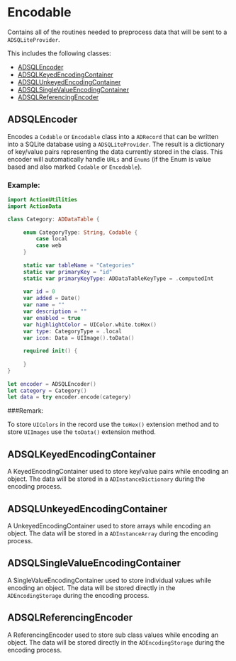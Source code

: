 # Encodable

Contains all of the routines needed to preprocess data that will be sent to a `ADSQLiteProvider`.

This includes the following classes:

* [ADSQLEncoder](#ADSQLEncoder)
* [ADSQLKeyedEncodingContainer](#ADSQLKeyedEncodingContainer)
* [ADSQLUnkeyedEncodingContainer](#ADSQLUnkeyedEncodingContainer)
* [ADSQLSingleValueEncodingContainer](#ADSQLSingleValueEncodingContainer)
* [ADSQLReferencingEncoder](#ADSQLReferencingEncoder)

<a name=""></a>
## ADSQLEncoder

Encodes a `Codable` or `Encodable` class into a `ADRecord` that can be written into a SQLite database using a `ADSQLiteProvider`. The result is a dictionary of key/value pairs representing the data currently stored in the class. This encoder will automatically handle `URLs` and `Enums` (if the Enum is value based and also marked `Codable` or `Encodable`).
 
### Example:
```swift
import ActionUtilities
import ActionData

class Category: ADDataTable {
 
	 enum CategoryType: String, Codable {
	     case local
	     case web
	 }
	 
	 static var tableName = "Categories"
	 static var primaryKey = "id"
	 static var primaryKeyType: ADDataTableKeyType = .computedInt
	 
	 var id = 0
	 var added = Date()
	 var name = ""
	 var description = ""
	 var enabled = true
	 var highlightColor = UIColor.white.toHex()
	 var type: CategoryType = .local
	 var icon: Data = UIImage().toData()
	 
	 required init() {
	 
	 }
}
 
let encoder = ADSQLEncoder()
let category = Category()
let data = try encoder.encode(category)
```
 
###Remark: 

To store `UIColors` in the record use the `toHex()` extension method and to store `UIImages` use the `toData()` extension method.

<a name="ADSQLKeyedEncodingContainer"></a>
## ADSQLKeyedEncodingContainer

A KeyedEncodingContainer used to store key/value pairs while encoding an object. The data will be stored in a `ADInstanceDictionary` during the encoding process.

<a name="ADSQLUnkeyedEncodingContainer"></a>
## ADSQLUnkeyedEncodingContainer

A UnkeyedEncodingContainer used to store arrays while encoding an object. The data will be stored in a `ADInstanceArray` during the encoding process.

<a name="ADSQLSingleValueEncodingContainer"></a>
## ADSQLSingleValueEncodingContainer

A SingleValueEncodingContainer used to store individual values while encoding an object. The data will be stored directly in the `ADEncodingStorage` during the encoding process.

<a name="ADSQLReferencingEncoder"></a>
## ADSQLReferencingEncoder

A ReferencingEncoder used to store sub class values while encoding an object. The data will be stored directly in the `ADEncodingStorage` during the encoding process.


